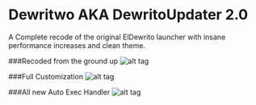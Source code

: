 # Dewritwo AKA DewritoUpdater 2.0

A Complete recode of the original ElDewrito launcher with insane performance increases and clean theme.

###Recoded from the ground up
![alt tag](http://i.imgur.com/ldjJkag.png)

###Full Customization
![alt tag](http://i.imgur.com/hmy6ANq.png)

###All new Auto Exec Handler
![alt tag](http://i.imgur.com/sCaIQpx.png)




